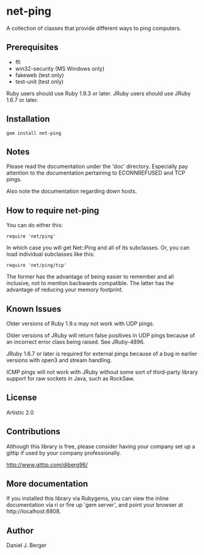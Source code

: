 # net-ping
A collection of classes that provide different ways to ping computers.

## Prerequisites
  * ffi
  * win32-security (MS Windows only)
  * fakeweb (test only)
  * test-unit (test only)

  Ruby users should use Ruby 1.9.3 or later.
  JRuby users should use JRuby 1.6.7 or later.

## Installation
  ```gem install net-ping```

## Notes
  Please read the documentation under the 'doc' directory. Especially pay
  attention to the documentation pertaining to ECONNREFUSED and TCP pings.

  Also note the documentation regarding down hosts.

## How to require net-ping
  You can do either this:

  ```require 'net/ping'```

  In which case you will get Net::Ping and all of its subclasses. Or,
  you can load individual subclasses like this:

  ```require 'net/ping/tcp'```

  The former has the advantage of being easier to remember and all inclusive,
  not to mention backwards compatible. The latter has the advantage of
  reducing your memory footprint.

## Known Issues
  Older versions of Ruby 1.9.x may not work with UDP pings.

  Older versions of JRuby will return false positives in UDP pings
  because of an incorrect error class being raised. See JRuby-4896.

  JRuby 1.6.7 or later is required for external pings because of a bug
  in earlier versions with open3 and stream handling.

  ICMP pings will not work with JRuby without some sort of third-party
  library support for raw sockets in Java, such as RockSaw.

## License
  Artistic 2.0

## Contributions
  Although this library is free, please consider having your company
  set up a gittip if used by your company professionally.

  http://www.gittip.com/djberg96/

## More documentation
  If you installed this library via Rubygems, you can view the inline
  documentation via ri or fire up 'gem server', and point your browser at
  http://localhost:8808.

## Author
  Daniel J. Berger

